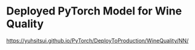 # Deployed PyTorch Model for Wine Quality

https://yuhsitsui.github.io/PyTorch/DeployToProduction/WineQuality/NN/
